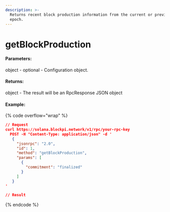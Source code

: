 ```yaml
---
description: >-
  Returns recent block production information from the current or previous
  epoch.
---
```


# getBlockProduction

#### **Parameters:**

object - optional - Configuration object.

#### **Returns:**

object - The result will be an RpcResponse JSON object

#### Example:

{% code overflow="wrap" %}
```json
// Request
curl https://solana.blockpi.network/v1/rpc/your-rpc-key
  POST -H "Content-Type: application/json" -d ' 
   {
     "jsonrpc": "2.0",
     "id": 1,
     "method": "getBlockProduction",
     "params": [
       {
         "commitment": "finalized"
       }
     ]
   }
'

// Result

```
{% endcode %}
